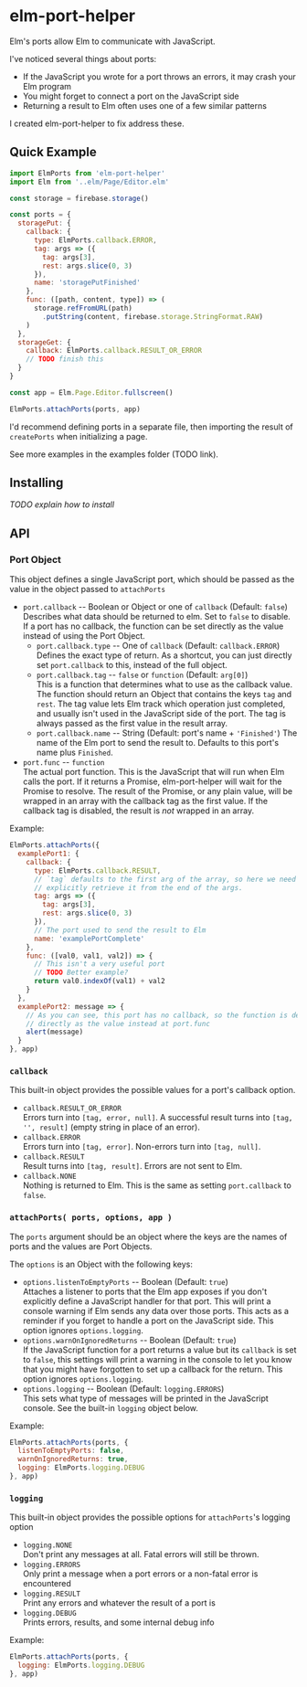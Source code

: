 # elm-port-helper

Elm's ports allow Elm to communicate with JavaScript.

I've noticed several things about ports:

* If the JavaScript you wrote for a port throws an errors, it may crash your Elm program
* You might forget to connect a port on the JavaScript side
* Returning a result to Elm often uses one of a few similar patterns

I created elm-port-helper to fix address these.

## Quick Example

```js
import ElmPorts from 'elm-port-helper'
import Elm from '..elm/Page/Editor.elm'

const storage = firebase.storage()

const ports = {
  storagePut: {
    callback: {
      type: ElmPorts.callback.ERROR,
      tag: args => ({
        tag: args[3],
        rest: args.slice(0, 3)
      }),
      name: 'storagePutFinished'
    },
    func: ([path, content, type]) => (
      storage.refFromURL(path)
        .putString(content, firebase.storage.StringFormat.RAW)
    )
  },
  storageGet: {
    callback: ElmPorts.callback.RESULT_OR_ERROR
    // TODO finish this
  }
}

const app = Elm.Page.Editor.fullscreen()

ElmPorts.attachPorts(ports, app)
```

I'd recommend defining ports in a separate file, then importing the result of
`createPorts` when initializing a page.

See more examples in the examples folder (TODO link).

## Installing

*TODO explain how to install*

## API

### Port Object

This object defines a single JavaScript port, which should be passed as the value
in the object passed to `attachPorts`

* `port.callback` -- Boolean or Object or one of `callback` (Default: `false`)  
  Describes what data should be returned to elm. Set to `false` to disable.
  If a port has no callback, the function can be set directly as the value
  instead of using the Port Object.
  * `port.callback.type` -- One of `callback` (Default: `callback.ERROR`)  
    Defines the exact type of return. As a shortcut, you can just directly set
    `port.callback` to this, instead of the full object.
  * `port.callback.tag` -- `false` or `function` (Default: `arg[0]`)  
    This is a function that determines what to use as the callback value. The
    function should return an Object that contains the keys `tag` and `rest`. The
    tag value lets Elm track which operation just completed, and usually isn't
    used in the JavaScript side of the port. The tag is always passed as the first
    value in the result array.
  * `port.callback.name` -- String (Default: port's name + `'Finished'`)
    The name of the Elm port to send the result to. Defaults to this port's name
    plus `Finished`.
* `port.func` -- `function`  
  The actual port function. This is the JavaScript that will run when Elm calls
  the port. If it returns a Promise, elm-port-helper will wait for the Promise
  to resolve. The result of the Promise, or any plain value, will be wrapped in
  an array with the callback tag as the first value. If the callback tag is
  disabled, the result is *not* wrapped in an array.

Example:
```js
ElmPorts.attachPorts({
  examplePort1: {
    callback: {
      type: ElmPorts.callback.RESULT,
      // `tag` defaults to the first arg of the array, so here we need to
      // explicitly retrieve it from the end of the args.
      tag: args => ({
        tag: args[3],
        rest: args.slice(0, 3)
      }),
      // The port used to send the result to Elm
      name: 'examplePortComplete'
    },
    func: ([val0, val1, val2]) => {
      // This isn't a very useful port
      // TODO Better example?
      return val0.indexOf(val1) + val2
    }
  },
  examplePort2: message => {
    // As you can see, this port has no callback, so the function is defined
    // directly as the value instead at port.func
    alert(message)
  }
}, app)
```

### `callback`

This built-in object provides the possible values for a port's callback option.

* `callback.RESULT_OR_ERROR`  
  Errors turn into `[tag, error, null]`. A successful result turns into
  `[tag, '', result]` (empty string in place of an error).
* `callback.ERROR`  
  Errors turn into `[tag, error]`. Non-errors turn into `[tag, null]`.
* `callback.RESULT`  
  Result turns into `[tag, result]`. Errors are not sent to Elm.
* `callback.NONE`  
  Nothing is returned to Elm. This is the same as setting `port.callback` to
  `false`.


### `attachPorts( ports, options, app )`

The `ports` argument should be an object where the keys are the names of ports
and the values are Port Objects.

The `options` is an Object with the following keys:

* `options.listenToEmptyPorts` -- Boolean (Default: `true`)  
  Attaches a listener to ports that the Elm app exposes if you don't explicitly
  define a JavaScript handler for that port. This will print a console warning
  if Elm sends any data over those ports. This acts as a reminder if you forget
  to handle a port on the JavaScript side. This option ignores
  `options.logging`.
* `options.warnOnIgnoredReturns` -- Boolean (Default: `true`)  
  If the JavaScript function for a port returns a value but its `callback` is set
  to `false`, this settings will print a warning in the console to let you know
  that you might have forgotten to set up a callback for the return. This option
  ignores `options.logging`.
* `options.logging` -- Boolean (Default: `logging.ERRORS`)  
  This sets what type of messages will be printed in the JavaScript console. See
  the built-in `logging` object below.

Example:
```js
ElmPorts.attachPorts(ports, {
  listenToEmptyPorts: false,
  warnOnIgnoredReturns: true,
  logging: ElmPorts.logging.DEBUG
}, app)
```

### `logging`

This built-in object provides the possible options for `attachPorts`'s logging option

* `logging.NONE`  
  Don't print any messages at all. Fatal errors will still be thrown.
* `logging.ERRORS`  
  Only print a message when a port errors or a non-fatal error is encountered
* `logging.RESULT`  
  Print any errors and whatever the result of a port is
* `logging.DEBUG`  
  Prints errors, results, and some internal debug info

Example:
```js
ElmPorts.attachPorts(ports, {
  logging: ElmPorts.logging.DEBUG
}, app)
```
